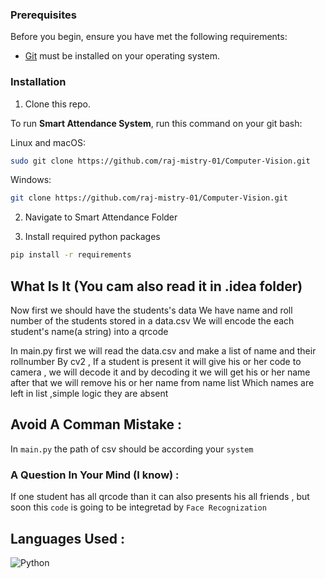 ### Prerequisites

Before you begin, ensure you have met the following requirements:

* [Git](https://git-scm.com/downloads "Download Git") must be installed on your operating system.

### Installation 

1. Clone this repo.

To run **Smart Attendance System**, run this command on your git bash:

Linux and macOS:

```bash
sudo git clone https://github.com/raj-mistry-01/Computer-Vision.git
```

Windows:

```bash
git clone https://github.com/raj-mistry-01/Computer-Vision.git
```

2. Navigate to Smart Attendance Folder
   
3. Install required python packages

```bash
pip install -r requirements
```

## What Is It (You cam also read it in .idea folder)
Now first we should have the students's data
We have name and roll number of the students stored in a data.csv
We will encode the each student's name(a string) into a qrcode

In main.py
    first we will read the data.csv and make a list of name and their rollnumber
    By cv2 , If a student is present it will give his or her code to camera , we will 
    decode it and by decoding it we will get his or her name after that we will remove 
    his or her name from name list
    Which names are left in list ,simple logic they are absent


## Avoid A Comman Mistake : 
In ```main.py``` the path of csv should be according your ```system```

### A Question In Your Mind (I know) :
If one student has all qrcode than it can also presents his all friends , but soon this ```code``` is going to be integretad by ```Face Recognization```

## Languages Used : 
![Python](https://img.shields.io/badge/python-3670A0?style=for-the-badge&logo=python&logoColor=ffdd54)

